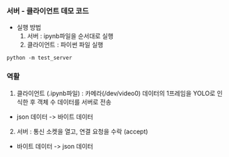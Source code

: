 ### 서버 - 클라이언트 데모 코드

- 실행 방법
  1. 서버 : ipynb파일을 순서대로 실행
  2. 클라이언트 : 파이썬 파일 실행

```
python -m test_server
```

### 역활

1. 클라이언트 (.ipynb파일) : 카메라(/dev/video0) 데이터의 1프레임을 YOLO로 인식한 후 객체 수 데이터를 서버로 전송
  - json 데이터 -> 바이트 데이터
2. 서버 : 통신 소켓을 열고, 연결 요청을 수락 (accept)
  - 바이트 데이터 -> json 데이터